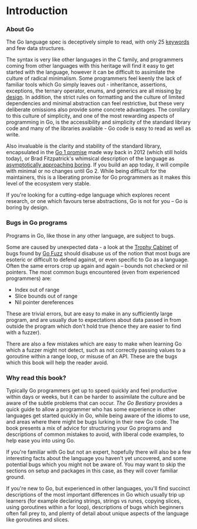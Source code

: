 # Introduction

### 

### About Go

The Go language spec is deceptively simple to read, with only 25 [keywords](https://golang.org/ref/spec#Keywords) and few data structures.

The syntax is very like other languages in the C family, and programmers coming from other languages with this heritage will find it easy to get started with the language, however it can be difficult to assimilate the culture of radical minimalism. Some programmers feel keenly the lack of familiar tools which Go simply leaves out - inheritance, assertions, exceptions, the ternary operator, enums, and generics are all missing [by design](https://golang.org/doc/faq#Why_doesnt_Go_have_feature_X). In addition, the strict rules on formatting and the culture of limited dependencies and minimal abstraction can feel restrictive, but these very deliberate omissions also provide some concrete advantages. The corollary to this culture of simplicity, and one of the most rewarding aspects of programming in Go, is the accessibility and simplicity of the standard library code and many of the libraries available - Go code is easy to read as well as write. 

Also invaluable is the clarity and stability of the standard library, encapsulated in the [Go 1 promise](https://golang.org/doc/go1compat) made way back in 2012 \(which still holds today\), or Brad Fitzpatrick's whimsical description of the language as [asymptotically approaching boring](https://golangnews.com/stories/845-video-introducing-go-1.6-asymptotically-approaching-boring-by-brad-fitzpatrick). If you build an app today, it will compile with minimal or no changes until Go 2. While being difficult for the maintainers, this is a liberating promise for Go programmers as it makes this level of the ecosystem very stable.

If you're looking for a cutting-edge language which explores recent research, or one which favours terse abstractions, Go is not for you – Go is boring by design.

### Bugs in Go programs

Programs in Go, like those in any other language, are subject to bugs. 

Some are caused by unexpected data - a look at the [Trophy Cabinet](https://github.com/dvyukov/go-fuzz#trophies) of bugs found by [Go Fuzz](https://github.com/dvyukov/go-fuzz) should disabuse us of the notion that most bugs are esoteric or difficult to defend against, or even specific to Go as a language. Often the same errors crop up again and again – bounds not checked or nil pointers. The most common bugs encountered \(even from experienced programmers\) are:

* Index out of range 
* Slice bounds out of range
* Nil pointer dereferences

These are trivial errors, but are easy to make in any sufficiently large program, and are usually due to expectations about data passed in from outside the program which don't hold true \(hence they are easier to find with a fuzzer\). 

There are also a few mistakes which are easy to make when learning Go which a fuzzer might not detect, such as not correctly passing values to a goroutine within a range loop, or misuse of an API. These are the bugs which this book will help the reader avoid.

### Why read this book?

Typically Go programmers get up to speed quickly and feel productive within days or weeks, but it can be harder to assimilate the culture and be aware of the subtle problems that can occur. _The Go Bestiary_ provides a quick guide to allow a programmer who has some experience in other languages get started quickly in Go, while being aware of the idioms to use, and areas where there might be bugs lurking in their new Go code. The book presents a mix of advice for structuring your Go programs and descriptions of common mistakes to avoid, with liberal code examples, to help ease you into using Go. 

If you're familiar with Go but not an expert, hopefully there will also be a few interesting facts about the language you haven't yet uncovered, and some potential bugs which you might not be aware of. You may want to skip the sections on setup and packages in this case, as they will cover familiar ground.

If you're new to Go, but experienced in other languages, you'll find succinct descriptions of the most important differences in Go which usually trip up learners \(for example declaring strings, strings vs runes, copying slices, using goroutines within a for loop\), descriptions of bugs which beginners often fall prey to, and plenty of detail about unique aspects of the language like goroutines and slices.

